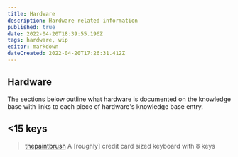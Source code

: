 ```yaml
---
title: Hardware
description: Hardware related information
published: true
date: 2022-04-20T18:39:55.196Z
tags: hardware, wip
editor: markdown
dateCreated: 2022-04-20T17:26:31.412Z
---
```


## Hardware

The sections below outline what hardware is documented on the knowledge base with links to each piece of hardware's knowledge base entry.

## <15 keys

> [thepaintbrush](/hardware/thepaintbrush)
A [roughly] credit card sized keyboard with 8 keys

